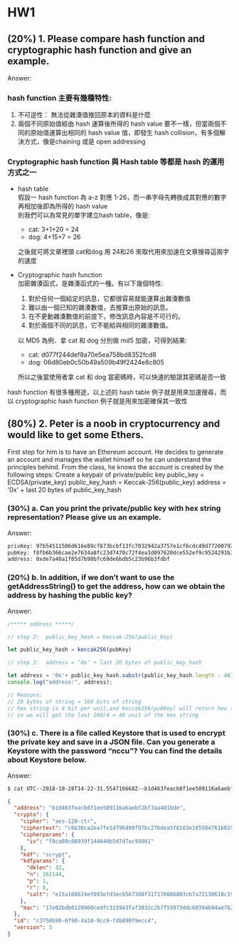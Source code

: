 # HW1

## (20%) 1. Please compare hash function and cryptographic hash function and give an example.

Answer:

### hash function 主要有幾種特性: 

1. 不可逆性： 無法從雜湊值推回原本的資料是什麼
2. 兩個不同原始值經由 hash 運算後所得的 hash value 要不一樣，但當兩個不同的原始值運算出相同的 hash value 值，即發生 hash collision，有多個解決方式，像是chaining 或是 open addressing

### Cryptographic hash function 與 Hash table 等都是 hash 的運用方式之一

* hash table  
	假設一 hash function 為 a-z 對應 1-26，而一串字母先轉換成其對應的數字再相加後即為所得的 hash value  
	則我們可以為常見的單字建立hash table，像是:
	* cat: 3+1+20 = 24
	* dog: 4+15+7 = 26
	
	之後就可將文章裡頭 cat和dog 用 24和26 來取代用來加速在文章搜尋這兩字的速度


* Cryptographic hash function  
	加密雜湊函式，是雜湊函式的一種。有以下幾個特性:
	1. 對於任何一個給定的訊息，它都很容易就能運算出雜湊數值
	2. 難以由一個已知的雜湊數值，去推算出原始的訊息。
	3. 在不更動雜湊數值的前提下，修改訊息內容是不可行的。
	4. 對於兩個不同的訊息，它不能給與相同的雜湊數值。

	以 MD5 為例．拿 cat 和 dog 分別做 md5 加密，可得到結果:
	
	* cat: d077f244def8a70e5ea758bd8352fcd8
	* dog: 06d80eb0c50b49a509b49f2424e8c805
	
	所以之後當使用者拿 cat 和 dog 當密碼時，可以快速的驗證其密碼是否一致

hash function 有很多種用途，以上述的 hash table 例子就是用來加速搜尋，而以 cryptographic hash function 例子就是用來加密確保其一致性



## (80%) 2. Peter is a noob in cryptocurrency and would like to get some Ethers. 
First step for him is to have an Ethereum account. He decides to generate an account and manages the wallet himself so he can understand the principles behind. From the class, he knows the account is created by the following steps:
Create a keypair of private/public key
public_key = ECDSA(private_key)
public_key_hash = Keccak-256(public_key)
address = '0x' + last 20 bytes of public_key_hash


### (30%) a. Can you print the private/public key with hex string representation? Please give us an example.

Answer: 

```sh
privKey: 97b54511506d616e89cf873bcbf13fc7032942a3757e1cf6cdc49d772007920b
pubKey: f8fb6b366cae2e7634a8fc23d7470c72f4ea3d097620dce552ef9c9524291b33fd4f4bc9ddea9300ce05acf0c3500d8c4a98784ecc349d53ec71f052a7297d9e
address: 0xde7a40a1f05d7b90bfc69de6bdb5c23b96b3fdbf
```

### (20%) b. In addition, if we don’t want to use the getAddressString() to get the address, how can we obtain the address by hashing the public key?

Answer:

```js
/***** address *****/

// step 2:  public_key_hash = Keccak-256(public_key)

let public_key_hash = keccak256(pubKey)

// step 3:  address = ‘0x’ + last 20 bytes of public_key_hash

let address = '0x'+ public_key_hash.substr(public_key_hash.length - 40);
console.log("address:", address);

// Reasons:
// 20 bytes of string = 160 bits of string 
// hex string is 4 bit per unit,and keccak256(pubKey) will return hex string
// so we will get the last 160/4 = 40 unit of the hex string

```

### (30%) c. There is a file called Keystore that is used to encrypt the private key and save in a JSON file. Can you generate a Keystore with the password “nccu”? You can find the details about Keystore below.

Answer:

```sh
$ cat UTC--2018-10-28T14-22-31.554716668Z--b1d463feacb8f1ee509116a6aebf2bf3aa401bde
```

```json
{
  "address": "b1d463feacb8f1ee509116a6aebf2bf3aa401bde",
  "crypto": {
    "cipher": "aes-128-ctr",
    "ciphertext": "c6b36ca2ea7fe1d796d98f97bc27bdea5f8163e165504761b02952c7a64b1ddb",
    "cipherparams": {
      "iv": "f8ca80c08939f144640b5d7d7ac93081"
    },
    "kdf": "scrypt",
    "kdfparams": {
      "dklen": 32,
      "n": 262144,
      "p": 1,
      "r": 8,
      "salt": "e15a168624ef093efd3ec6567308f317170886803cb7a72130610c19ca49458d"
    },
    "mac": "17e02bdb0120960cedfc315943faf3832c2b7f55073ddc60394b94ae7b2d8d1a"
  },
  "id": "c3750b90-6f90-4a34-9cc9-fdb890f9ecc4",
  "version": 3
}
```